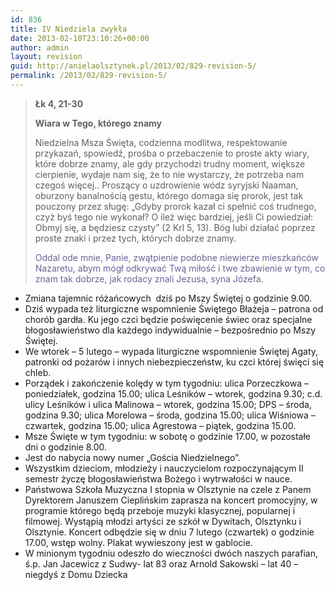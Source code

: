 ```yaml
---
id: 836
title: IV Niedziela zwykła
date: 2013-02-10T23:10:26+00:00
author: admin
layout: revision
guid: http://anielaolsztynek.pl/2013/02/829-revision-5/
permalink: /2013/02/829-revision-5/
---
```

> **Łk 4, 21-30**
> 
> **Wiara w Tego, którego znamy**
> 
> Niedzielna Msza Święta, codzienna modlitwa, respektowanie przykazań, spowiedź, prośba o przebaczenie to proste akty wiary, które dobrze znamy, ale gdy przychodzi trudny moment, większe cierpienie, wydaje nam się, że to nie wystarczy, że potrzeba nam czegoś więcej.. Proszący o uzdrowienie wódz syryjski Naaman, oburzony banalnością gestu, którego domaga się prorok, jest tak pouczony przez sługę: &#8222;Gdyby prorok kazał ci spełnić coś trudnego, czyż byś tego nie wykonał? O ileż więc bardziej, jeśli Ci powiedział: Obmyj się, a będziesz czysty&#8221; (2 Krl 5, 13). Bóg lubi działać poprzez proste znaki i przez tych, których dobrze znamy.
> 
> <span style="color: #666699;">Oddal ode mnie, Panie, zwątpienie podobne niewierze mieszkańców Nazaretu, abym mógł odkrywać Twą miłość i twe zbawienie w tym, co znam tak dobrze, jak rodacy znali Jezusa, syna Józefa.</span>

  * Zmiana tajemnic różańcowych  dziś po Mszy Świętej o godzinie 9.00.
  * Dziś wypada też liturgiczne wspomnienie Świętego Błażeja &#8211; patrona od chorób gardła. Ku jego czci będzie poświęcenie świec oraz specjalne błogosławieństwo dla każdego indywidualnie &#8211; bezpośrednio po Mszy Świętej.
  * We wtorek &#8211; 5 lutego &#8211; wypada liturgiczne wspomnienie Świętej Agaty, patronki od pożarów i innych niebezpieczeństw, ku czci której święci się chleb.
  * Porządek i zakończenie kolędy w tym tygodniu: ulica Porzeczkowa &#8211; poniedziałek, godzina 15.00; ulica Leśników &#8211; wtorek, godzina 9.30; c.d. ulicy Leśników i ulica Malinowa &#8211; wtorek, godzina 15.00; DPS &#8211; środa, godzina 9.30; ulica Morelowa &#8211; środa, godzina 15.00; ulica Wiśniowa &#8211; czwartek, godzina 15.00; ulica Agrestowa &#8211; piątek, godzina 15.00.
  * Msze Święte w tym tygodniu: w sobotę o godzinie 17.00, w pozostałe dni o godzinie 8.00.
  * Jest do nabycia nowy numer &#8222;Gościa Niedzielnego&#8221;.
  * Wszystkim dzieciom, młodzieży i nauczycielom rozpoczynającym II semestr życzę błogosławieństwa Bożego i wytrwałości w nauce.
  * Państwowa Szkoła Muzyczna I stopnia w Olsztynie na czele z Panem Dyrektorem Januszem Cieplińskim zaprasza na koncert promocyjny, w programie którego będą przeboje muzyki klasycznej, popularnej i filmowej. Wystąpią młodzi artyści ze szkół w Dywitach, Olsztynku i Olsztynie. Koncert odbędzie się w dniu 7 lutego (czwartek) o godzinie 17.00, wstęp wolny. Plakat wywieszony jest w gablocie.
  * W minionym tygodniu odeszło do wieczności dwóch naszych parafian, ś.p. Jan Jacewicz z Sudwy- lat 83 oraz Arnold Sakowski &#8211; lat 40 &#8211; niegdyś z Domu Dziecka